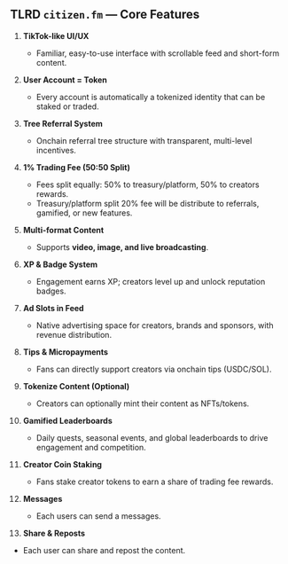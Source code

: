 ## TLRD `citizen.fm` — Core Features

1. **TikTok-like UI/UX**

   * Familiar, easy-to-use interface with scrollable feed and short-form content.

2. **User Account = Token**

   * Every account is automatically a tokenized identity that can be staked or traded.

3. **Tree Referral System**

   * Onchain referral tree structure with transparent, multi-level incentives.

4. **1% Trading Fee (50:50 Split)**

   * Fees split equally: 50% to treasury/platform, 50% to creators rewards.
   * Treasury/platform split 20% fee will be distribute to referrals, gamified, or new features.

5. **Multi-format Content**

   * Supports **video, image, and live broadcasting**.

6. **XP & Badge System**

   * Engagement earns XP; creators level up and unlock reputation badges.

7. **Ad Slots in Feed**

   * Native advertising space for creators, brands and sponsors, with revenue distribution.

8. **Tips & Micropayments**

   * Fans can directly support creators via onchain tips (USDC/SOL).

9. **Tokenize Content (Optional)**

   * Creators can optionally mint their content as NFTs/tokens.

10. **Gamified Leaderboards**

    * Daily quests, seasonal events, and global leaderboards to drive engagement and competition.

11. **Creator Coin Staking**

    * Fans stake creator tokens to earn a share of trading fee rewards.

13. **Messages**

    * Each users can send a messages.

14. **Share & Reposts**

   * Each user can share and repost the content.

